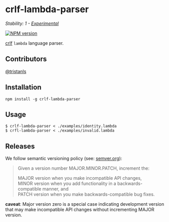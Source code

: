 # crlf-lambda-parser

_Stability: 1 - [Experimental](https://github.com/tristanls/stability-index#stability-1---experimental)_

[![NPM version](https://badge.fury.io/js/crlf-lambda-parser.png)](http://npmjs.org/package/crlf-lambda-parser)

[crlf](https://github.com/organix/crlf) `lambda` language parser.

## Contributors

[@tristanls](https://github.com/tristanls)

## Installation

    npm install -g crlf-lambda-parser

## Usage

    $ crlf-lambda-parser < ./examples/identity.lambda
    $ crfl-lambda-parser < ./examples/invalid.lambda

## Releases

We follow semantic versioning policy (see: [semver.org](http://semver.org/)):

> Given a version number MAJOR.MINOR.PATCH, increment the:
>
>MAJOR version when you make incompatible API changes,<br/>
>MINOR version when you add functionality in a backwards-compatible manner, and<br/>
>PATCH version when you make backwards-compatible bug fixes.

**caveat**: Major version zero is a special case indicating development version that may make incompatible API changes without incrementing MAJOR version.

